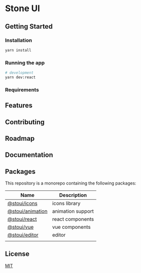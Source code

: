 # Stone UI

## Getting Started

### Installation

```bash
yarn install
```

### Running the app

```bash
# development
yarn dev:react
```

### Requirements

## Features

## Contributing

## Roadmap

## Documentation

## Packages

This repository is a monorepo containing the following packages:

| Name                                             | Description       |
| ------------------------------------------------ | ----------------- |
| [@stoui/icons](packages/icons/README.md)         | icons library     |
| [@stoui/animation](packages/animation/README.md) | animation support |
| [@stoui/react](packages/react/README.md)         | react components  |
| [@stoui/vue](packages/vue/README.md)             | vue components    |
| [@stoui/editor](packages/editor/README.md)       | editor            |
|                                                  |                   |

## License

[MIT](LICENSE)
